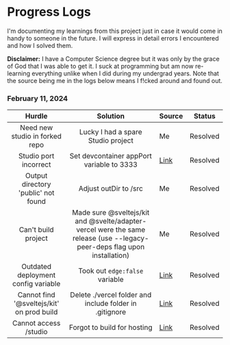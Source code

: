 # Progress Logs

I'm documenting my learnings from this project just in case it would come in handy to someone in the future. I will express in detail errors I encountered and how I solved them.

**Disclaimer:** I have a Computer Science degree but it was only by the grace of God that I was able to get it. I suck at programming but am now re-learning everything unlike when I did during my undergrad years. Note that the source being me in the logs below means I f!cked around and found out.

### February 11, 2024

| Hurdle          | Solution       | Source | Status |
| :-------------: | :---------------------: | ------ | ------ |
| Need new studio in forked repo | Lucky I had a spare Studio project | Me | Resolved |
| Studio port incorrect |  Set devcontainer appPort variable to 3333 | [Link](https://www.sanity.io/answers/troubleshooting-github-codespaces-and-sanity-integration) | Resolved |
| Output directory 'public' not found | Adjust outDir to /src | Me  | Resolved |
| Can't build project | Made sure @sveltejs/kit and @svelte/adapter-vercel were the same release (use --legacy-peer-deps flag upon installation) | Me | Resolved |
| Outdated deployment config variable | Took out `edge:false` variable | [Link](https://kit.svelte.dev/docs/adapter-vercel) | Resolved |
| Cannot find '@sveltejs/kit' on prod build | Delete ./vercel folder and include folder in .gitignore | [Link](https://github.com/sveltejs/kit/issues/6988) | Resolved |
| Cannot access /studio | Forgot to build for hosting | [Link](https://www.sanity.io/docs/deployment#289addefbae7) | Resolved |
